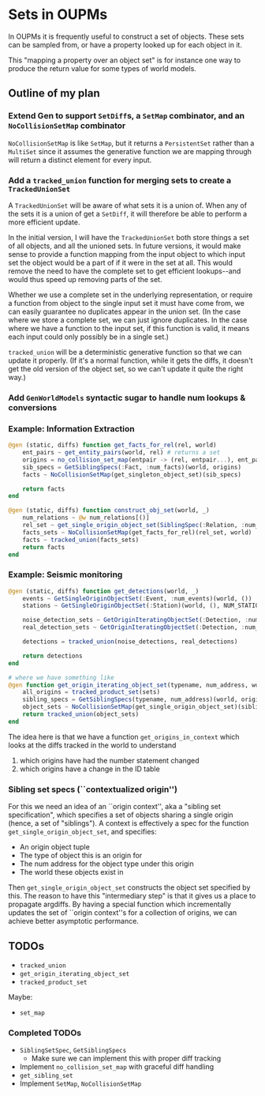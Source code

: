 # Sets in OUPMs

In OUPMs it is frequently useful to construct a set of objects.
These sets can be sampled from, or have a property looked up for
each object in it.

This "mapping a property over an object set" is for instance one way
to produce the return value for some types of world models.

## Outline of my plan

### Extend Gen to support `SetDiff`s, a `SetMap` combinator, and an `NoCollisionSetMap` combinator

`NoCollisionSetMap` is like `SetMap`, but it returns a `PersistentSet` rather than a `MultiSet` since
it assumes the generative function we are mapping through will return a distinct element for every
input.

### Add a `tracked_union` function for merging sets to create a `TrackedUnionSet`

A `TrackedUnionSet` will be aware of what sets it is a union of.  When any of the
sets it is a union of get a `SetDiff`, it will therefore be able to perform a more efficient update.

In the initial version, I will have the `TrackedUnionSet` both store things a set
of all objects, and all the unioned sets.  In future versions, it would make sense to provide
a function mapping from the input object to which input set the object would be a part of
if it were in the set at all.  This would remove the need to have the complete set
to get efficient lookups--and would thus speed up removing parts of the set.

Whether we use a complete set in the underlying representation, or require a function from object
to the single input set it must have come from, we can easily guarantee no duplicates appear in the
union set.  (In the case where we store a complete set, we can just ignore duplicates.  In the case
where we have a function to the input set, if this function is valid, it means each input
could only possibly be in a single set.)

`tracked_union` will be a deterministic generative function so that we can update it
properly.  (If it's a normal function, while it gets the diffs, it doesn't get the old
version of the object set, so we can't update it quite the right way.)

### Add `GenWorldModels` syntactic sugar to handle num lookups & conversions

### Example: Information Extraction

```julia
@gen (static, diffs) function get_facts_for_rel(rel, world)
    ent_pairs ~ get_entity_pairs(world, rel) # returns a set
    origins = no_collision_set_map(entpair -> (rel, entpair...), ent_pairs)
    sib_specs = GetSiblingSpecs(:Fact, :num_facts)(world, origins)
    facts ~ NoCollisionSetMap(get_singleton_object_set)(sib_specs)

    return facts
end

@gen (static, diffs) function construct_obj_set(world, _)
    num_relations ~ @w num_relations[()]
    rel_set ~ get_single_origin_object_set(SiblingSpec(:Relation, :num_relations)(world, ()))
    facts_sets ~ NoCollisionSetMap(get_facts_for_rel)(rel_set, world)
    facts ~ tracked_union(facts_sets)
    return facts
end
```

### Example: Seismic monitoring

```julia
@gen (static, diffs) function get_detections(world, _)
    events ~ GetSingleOriginObjectSet(:Event, :num_events)(world, ())
    stations ~ GetSingleOriginObjectSet(:Station)(world, (), NUM_STATIONS)

    noise_detection_sets ~ GetOriginIteratingObjectSet(:Detection, :num_noise_detections)(world, stations)
    real_detection_sets ~ GetOriginIteratingObjectSet(:Detection, :num_real_detections)(world, events, stations)

    detections = tracked_union(noise_detections, real_detections)

    return detections
end

# where we have something like
@gen function get_origin_iterating_object_set(typename, num_address, world, sets...)
    all_origins = tracked_product_set(sets)
    sibling_specs = GetSiblingSpecs(typename, num_address)(world, origins)
    object_sets ~ NoCollisionSetMap(get_single_origin_object_set)(sibling_specs)
    return tracked_union(object_sets)
end
```

The idea here is that we have a function `get_origins_in_context` which looks at the diffs tracked in
the world to understand
1. which origins have had the number statement changed
2. which origins have a change in the ID table

### Sibling set specs (``contextualized origin'')

For this we need an idea of an ``origin context'', aka a "sibling set specification",
which specifies a set of objects sharing a single origin (hence, a set of "siblings").
A context is effectively a spec for the function `get_single_origin_object_set`,
and specifies:
- An origin object tuple
- The type of object this is an origin for
- The num address for the object type under this origin
- The world these objects exist in

Then `get_single_origin_object_set` constructs the object
set specified by this.  The reason to have this "intermediary step"
is that it gives us a place to propagate argdiffs.  By having a special
function which incrementally updates the set of ``origin context''s for
a collection of origins, we can achieve better asymptotic performance.

## TODOs
- `tracked_union`
- `get_origin_iterating_object_set`
- `tracked_product_set`

Maybe:
- `set_map`

### Completed TODOs
- `SiblingSetSpec`, `GetSiblingSpecs`
  - Make sure we can implement this with proper diff tracking
- Implement `no_collision_set_map` with graceful diff handling
- `get_sibling_set`
- Implement `SetMap`, `NoCollisionSetMap`
